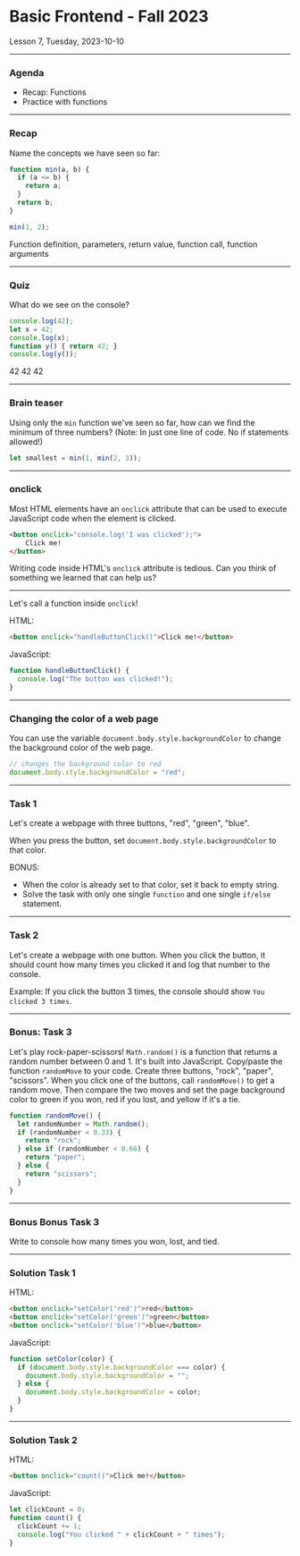 <!-- .slide: id="lesson7" -->

# Basic Frontend - Fall 2023

Lesson 7, Tuesday, 2023-10-10

---

### Agenda

- Recap: Functions
- Practice with functions

---

### Recap

Name the concepts we have seen so far:

```js
function min(a, b) {
  if (a <= b) {
    return a;
  }
  return b;
}

min(1, 2);
```

Function definition, parameters, return value, function call, function arguments
<!-- .element: class="fragment" -->

---

### Quiz

What do we see on the console?

```js
console.log(42);
let x = 42;
console.log(x);
function y() { return 42; }
console.log(y());
```

42 42 42
<!-- .element: class="fragment" -->

---

### Brain teaser

Using only the `min` function we've seen so far, how can we find the minimum of three numbers?
(Note: In just one line of code. No if statements allowed!)

```js
let smallest = min(1, min(2, 3));
```
<!-- .element: class="fragment" -->

---

### onclick

Most HTML elements have an `onclick` attribute that can be used to execute JavaScript code when the element is clicked.

```html
<button onclick="console.log('I was clicked');">
    Click me!
</button>
```

Writing code inside HTML's `onclick` attribute is tedious. Can you think of something we learned that can help us?

---

Let's call a function inside `onclick`!

HTML:
```html
<button onclick="handleButtonClick()">Click me!</button>
```

JavaScript:
```js
function handleButtonClick() {
  console.log("The button was clicked!");
}
```

---

### Changing the color of a web page

You can use the variable `document.body.style.backgroundColor` to change the background color of the web page.

```js
// changes the background color to red
document.body.style.backgroundColor = "red";
```

---

### Task 1

Let's create a webpage with three buttons, "red", "green", "blue".

When you press the button, set `document.body.style.backgroundColor` to that color.

BONUS:

* When the color is already set to that color, set it back to empty string.
* Solve the task with only one single `function` and one single `if/else` statement.

---

### Task 2

Let's create a webpage with one button. When you click the button, it should count how many times you clicked it and log that number to the console.

Example: If you click the button 3 times, the console should show `You clicked 3 times`.

---

### Bonus: Task 3

Let's play rock-paper-scissors! `Math.random()` is a function that returns a random number between 0 and 1. It's built into JavaScript. Copy/paste the function `randomMove` to your code. Create three buttons, "rock", "paper", "scissors". When you click one of the buttons, call `randomMove()` to get a random move. Then compare the two moves and set
the page background color to green if you won, red if you lost, and yellow if it's a tie.

```js
function randomMove() {
  let randomNumber = Math.random();
  if (randomNumber < 0.33) {
    return "rock";
  } else if (randomNumber < 0.66) {
    return "paper";
  } else {
    return "scissors";
  }
}
```

<!-- .slide: style="font-size:80%" -->

---

### Bonus Bonus Task 3

Write to console how many times you won, lost, and tied.

---

### Solution Task 1

HTML:

```html
<button onclick="setColor('red')">red</button>
<button onclick="setColor('green')">green</button>
<button onclick="setColor('blue')">blue</button>
```

JavaScript:

```js
function setColor(color) {
  if (document.body.style.backgroundColor === color) {
    document.body.style.backgroundColor = "";
  } else {
    document.body.style.backgroundColor = color;
  }
}
```

---

### Solution Task 2

HTML:

```html
<button onclick="count()">Click me!</button>
```

JavaScript:

```js
let clickCount = 0;
function count() {
  clickCount += 1;
  console.log("You clicked " + clickCount + " times");
}
```
